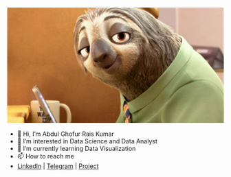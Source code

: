 ![aku](https://github.com/RaisGG/belajar-git/blob/master/unnamed.jpg)
- 👋 Hi, I’m Abdul Ghofur Rais Kumar
- 👀 I’m interested in Data Science and Data Analyst
- 🌱 I’m currently learning Data Visualization
- 📫 How to reach me 
- [LinkedIn](https://www.linkedin.com/in/abdul-ghofur-rais-kumar/) | [Telegram](https://t.me/AG_rais) | [Project](https://github.com/RaisGG/Mini-Project/tree/main)

<!---
RaisGG/RaisGG is a ✨ special ✨ repository because its `README.md` (this file) appears on your GitHub profile.
You can click the Preview link to take a look at your changes.
--->
